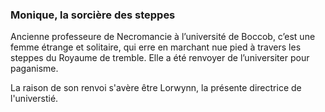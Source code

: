 ### Monique, la sorcière des steppes
Ancienne professeure de Necromancie à l’université de Boccob, c’est une femme étrange et solitaire, qui erre en marchant nue pied à travers les steppes du Royaume de tremble. Elle a été renvoyer de l’universiter pour paganisme.

La raison de son renvoi s'avère être Lorwynn, la présente directrice de l'universtié. 